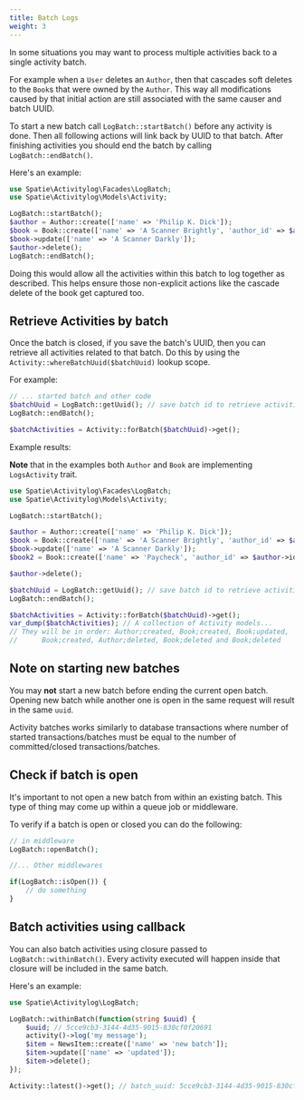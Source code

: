 ```yaml
---
title: Batch Logs
weight: 3
---
```


In some situations you may want to process multiple activities back to a single activity batch.

For example when a `User` deletes an `Author`, then that cascades soft deletes to the `Book`s that were owned by the `Author`. This way all modifications caused by that initial action are still associated with the same causer and batch UUID.

To start a new batch call `LogBatch::startBatch()` before any activity is done. Then all following actions will link back by UUID to that batch. After finishing activities you should end the batch by calling `LogBatch::endBatch()`.

Here's an example:

```php
use Spatie\Activitylog\Facades\LogBatch;
use Spatie\Activitylog\Models\Activity;

LogBatch::startBatch();
$author = Author::create(['name' => 'Philip K. Dick']);
$book = Book::create(['name' => 'A Scanner Brightly', 'author_id' => $author->id]);
$book->update(['name' => 'A Scanner Darkly']);
$author->delete();
LogBatch::endBatch();
```

Doing this would allow all the activities within this batch to log together as described. This helps ensure those non-explicit actions like the cascade delete of the book get captured too.

## Retrieve Activities by batch

Once the batch is closed, if you save the batch's UUID, then you can retrieve all activities related to that batch. Do this by using the `Activity::whereBatchUuid($batchUuid)` lookup scope.

For example:

```php
// ... started batch and other code
$batchUuid = LogBatch::getUuid(); // save batch id to retrieve activities later
LogBatch::endBatch();

$batchActivities = Activity::forBatch($batchUuid)->get();
```

Example results:

**Note** that in the examples both `Author` and `Book` are implementing `LogsActivity` trait.

```php
use Spatie\Activitylog\Facades\LogBatch;
use Spatie\Activitylog\Models\Activity;

LogBatch::startBatch();

$author = Author::create(['name' => 'Philip K. Dick']);
$book = Book::create(['name' => 'A Scanner Brightly', 'author_id' => $author->id]);
$book->update(['name' => 'A Scanner Darkly']);
$book2 = Book::create(['name' => 'Paycheck', 'author_id' => $author->id]);

$author->delete();

$batchUuid = LogBatch::getUuid(); // save batch id to retrieve activities later
LogBatch::endBatch();

$batchActivities = Activity::forBatch($batchUuid)->get();
var_dump($batchActivities); // A collection of Activity models...
// They will be in order: Author;created, Book;created, Book;updated,
//      Book;created, Author;deleted, Book;deleted and Book;deleted
```

## Note on starting new batches

You may **not** start a new batch before ending the current open batch. Opening new batch while another one is open in the same request will result in the same `uuid`.

Activity batches works similarly to database transactions where number of started transactions/batches must be equal to the number of committed/closed transactions/batches.

## Check if batch is open

It's important to not open a new batch from within an existing batch. This type of thing may come up within a queue job or middleware.

To verify if a batch is open or closed you can do the following:

```php
// in middleware
LogBatch::openBatch();

//... Other middlewares

if(LogBatch::isOpen()) {
    // do something
}

```

## Batch activities using callback

You can also batch activities using closure passed to `LogBatch::withinBatch()`. Every activity executed will happen inside that closure will be included in the same batch.

Here's an example:

```php
use Spatie\Activitylog\LogBatch;

LogBatch::withinBatch(function(string $uuid) {
    $uuid; // 5cce9cb3-3144-4d35-9015-830cf0f20691
    activity()->log('my message');
    $item = NewsItem::create(['name' => 'new batch']);
    $item->update(['name' => 'updated']);
    $item->delete();
});

Activity::latest()->get(); // batch_uuid: 5cce9cb3-3144-4d35-9015-830cf0f20691

```
